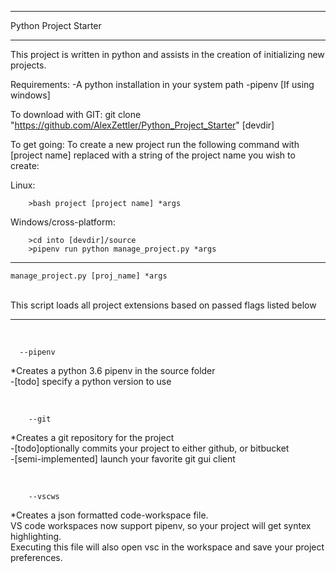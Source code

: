 **********************
Python Project Starter
**********************
This project is written in python and assists in the creation of initializing new projects.


Requirements:
    -A python installation in your system path
    -pipenv [If using windows]


To download with GIT:
    git clone "https://github.com/AlexZettler/Python_Project_Starter" [devdir]

    
To get going:
To create a new project run the following command with [project name] replaced with a string of the project name you wish to create:

Linux:

        >bash project [project name] *args

Windows/cross-platform:

        >cd into [devdir]/source
        >pipenv run python manage_project.py *args

**********************

    manage_project.py [proj_name] *args
<br>
This script loads all project extensions based on passed flags listed below

**********************
<br>

      --pipenv
*Creates a python 3.6 pipenv in the source folder<br>
-[todo] specify a python version to use


<br>

        --git
*Creates a git repository for the project<br>
-[todo]optionally commits your project to either github, or bitbucket<br>
-[semi-implemented] launch your favorite git gui client

<br>

        --vscws
*Creates a json formatted code-workspace file.<br>
VS code workspaces now support pipenv, so your project will get syntex highlighting.<br>
Executing this file will also open vsc in the workspace and save your project preferences.
